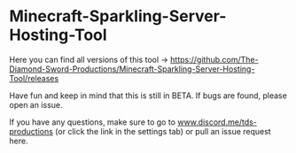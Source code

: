 # Minecraft-Sparkling-Server-Hosting-Tool
Here you can find all versions of this tool -> https://github.com/The-Diamond-Sword-Productions/Minecraft-Sparkling-Server-Hosting-Tool/releases

Have fun and keep in mind that this is still in BETA. If bugs are found, please open an issue. 

If you have any questions, make sure to go to www.discord.me/tds-productions (or click the link in the settings tab) or pull an issue request here.
